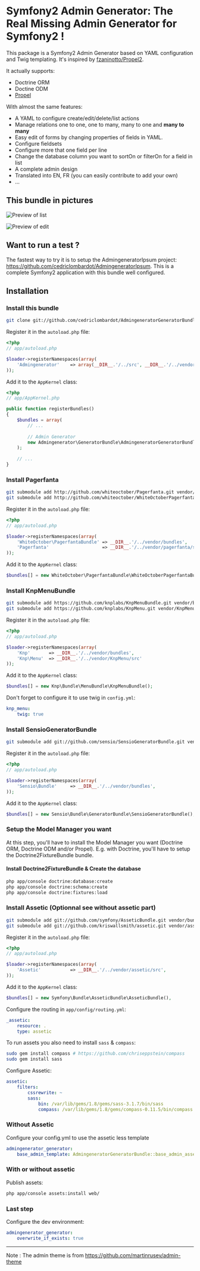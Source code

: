 # Symfony2 Admin Generator: The Real Missing Admin Generator for Symfony2 !

This package is a Symfony2 Admin Generator based on YAML configuration and Twig templating.
It's inspired by [fzaninotto/Propel2](https://github.com/fzaninotto/Propel2).

It actually supports:

* Doctrine ORM
* Doctine ODM
* [Propel](http://github.com/propelorm/Propel)

With almost the same features: 

* A YAML to configure create/edit/delete/list actions
* Manage relations one to one, one to many, many to one and **many to many**
* Easy edit of forms by changing properties of fields in YAML. 
* Configure fieldsets
* Configure more that one field per line
* Change the database column you want to sortOn or filterOn for a field in list
* A complete admin design
* Translated into EN, FR (you can easily contribute to add your own)
* ...

## This bundle in pictures

![Preview of list](https://github.com/cedriclombardot/AdmingeneratorGeneratorBundle/raw/master/Resources/doc/list-preview.png)

![Preview of edit](https://github.com/cedriclombardot/AdmingeneratorGeneratorBundle/raw/master/Resources/doc/edit-preview.png)

## Want to run a test ?

The fastest way to try it is to setup the AdmingeneratorIpsum project: https://github.com/cedriclombardot/AdmingeneratorIpsum.
This is a complete Symfony2 application with this bundle well configured.

## Installation

### Install this bundle

``` bash
git clone git://github.com/cedriclombardot/AdmingeneratorGeneratorBundle.git vendor/bundles/Admingenerator/GeneratorBundle
```

Register it in the `autoload.php` file:

``` php
<?php
// app/autoload.php

$loader->registerNamespaces(array(
	'Admingenerator'    => array(__DIR__.'/../src', __DIR__.'/../vendor/bundles'),
));
```

Add it to the `AppKernel` class:

``` php
<?php
// app/AppKernel.php

public function registerBundles()
{
	$bundles = array(
		// ...
		
		// Admin Generator
		new Admingenerator\GeneratorBundle\AdmingeneratorGeneratorBundle(),
	);
	
	// ...
}
```

### Install Pagerfanta 

``` bash 
git submodule add http://github.com/whiteoctober/Pagerfanta.git vendor/pagerfanta
git submodule add http://github.com/whiteoctober/WhiteOctoberPagerfantaBundle.git vendor/bundles/WhiteOctober/PagerfantaBundle
```

Register it in the `autoload.php` file:

``` php
<?php
// app/autoload.php

$loader->registerNamespaces(array(
    'WhiteOctober\PagerfantaBundle' => __DIR__.'/../vendor/bundles',
    'Pagerfanta' 					=> __DIR__.'/../vendor/pagerfanta/src',
));
```

Add it to the `AppKernel` class:

``` php
$bundles[] = new WhiteOctober\PagerfantaBundle\WhiteOctoberPagerfantaBundle(),
```   

### Install KnpMenuBundle 

``` bash
git submodule add https://github.com/knplabs/KnpMenuBundle.git vendor/bundles/Knp/Bundle/MenuBundle
git submodule add https://github.com/knplabs/KnpMenu.git vendor/KnpMenu
```

Register it in the `autoload.php` file:

``` php
<?php
// app/autoload.php

$loader->registerNamespaces(array(
    'Knp'		=> __DIR__.'/../vendor/bundles',
    'Knp\Menu' 	=> __DIR__.'/../vendor/KnpMenu/src'
));
```

Add it to the `AppKernel` class:

``` php
$bundles[] = new Knp\Bundle\MenuBundle\KnpMenuBundle();
```   

Don't forget to configure it to use twig in `config.yml`:

``` yml
knp_menu:
    twig: true
``` 

### Install SensioGeneratorBundle

``` bash
git submodule add git://github.com/sensio/SensioGeneratorBundle.git vendor/bundles/Sensio/Bundle/GeneratorBundle
```

Register it in the `autoload.php` file:

``` php
<?php
// app/autoload.php

$loader->registerNamespaces(array(
	'Sensio\Bundle'     => __DIR__.'/../vendor/bundles',
));
```

Add it to the `AppKernel` class:

``` php
$bundles[] = new Sensio\Bundle\GeneratorBundle\SensioGeneratorBundle(),
```

### Setup the Model Manager you want

At this step, you'll have to install the Model Manager you want (Doctrine ORM, Doctrine ODM and/or Propel).
E.g. with Doctrine, you'll have to setup the Doctrine2FixtureBundle bundle.

#### Install Doctrine2FixtureBundle & Create the database

``` bash 
php app/console doctrine:database:create
php app/console doctrine:schema:create
php app/console doctrine:fixtures:load	
```

### Install Assetic (Optionnal see without assetic part)

``` bash
git submodule add git://github.com/symfony/AsseticBundle.git vendor/bundles/Symfony/Bundle/AsseticBundle
git submodule add git://github.com/kriswallsmith/assetic.git vendor/assetic

```

Register it in the `autoload.php` file:

``` php
<?php
// app/autoload.php

$loader->registerNamespaces(array(
	'Assetic'           => __DIR__.'/../vendor/assetic/src',
));
```

Add it to the `AppKernel` class:

``` php
$bundles[] = new Symfony\Bundle\AsseticBundle\AsseticBundle(),
```

Configure the routing in `app/config/routing.yml`:

``` yaml
_assetic:
    resource: .
    type: assetic
```

To run assets you also need to install `sass` & `compass`:

``` bash
sudo gem install compass # https://github.com/chriseppstein/compass
sudo gem install sass
```

Configure Assetic:

``` yaml
assetic:
    filters:
        cssrewrite: ~
        sass: 
            bin: /var/lib/gems/1.8/gems/sass-3.1.7/bin/sass
            compass: /var/lib/gems/1.8/gems/compass-0.11.5/bin/compass
```


### Without Assetic

Configure your config.yml to use the assetic less template

``` yaml
admingenerator_generator:
    base_admin_template: AdmingeneratorGeneratorBundle::base_admin_assetic_less.html.twig
```

### With or without assetic 

Publish assets:

``` bash
php app/console assets:install web/
```

### Last step

Configure the dev environment:

``` yaml
admingenerator_generator:
    overwrite_if_exists: true
```

--------------

Note : The admin theme is from https://github.com/martinrusev/admin-theme

